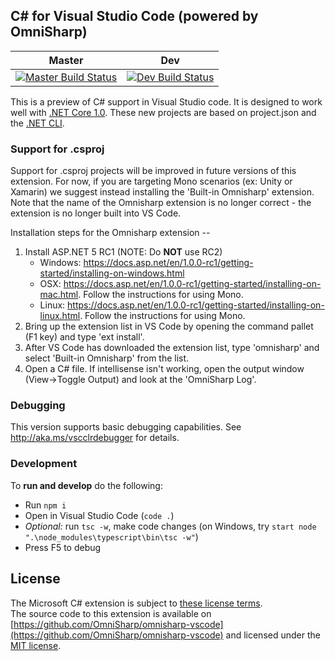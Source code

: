 ## C# for Visual Studio Code (powered by OmniSharp)

|Master|Dev|
|:--:|:--:|
|[![Master Build Status](https://travis-ci.org/OmniSharp/omnisharp-vscode.svg?branch=master)](https://travis-ci.org/OmniSharp/omnisharp-vscode)|[![Dev Build Status](https://travis-ci.org/OmniSharp/omnisharp-vscode.svg?branch=dev)](https://travis-ci.org/OmniSharp/omnisharp-vscode)|

This is a preview of C# support in Visual Studio code. It is designed to work well with [.NET Core 1.0](http://dotnet.github.io/). 
These new projects are based on project.json and the [.NET CLI](https://dotnet.github.io/getting-started/).

### Support for .csproj

Support for .csproj projects will be improved in future versions of this extension. For now, if you are targeting Mono scenarios (ex: Unity 
or Xamarin) we suggest instead installing the 'Built-in Omnisharp' extension. Note that the name of the Omnisharp extension is no longer 
correct - the extension is no longer built into VS Code.

Installation steps for the Omnisharp extension --

1. Install ASP.NET 5 RC1 (NOTE: Do **NOT** use RC2)
    * Windows: https://docs.asp.net/en/1.0.0-rc1/getting-started/installing-on-windows.html
    * OSX: https://docs.asp.net/en/1.0.0-rc1/getting-started/installing-on-mac.html. Follow the instructions for using Mono.
    * Linux: https://docs.asp.net/en/1.0.0-rc1/getting-started/installing-on-linux.html. Follow the instructions for using Mono.
2. Bring up the extension list in VS Code by opening the command pallet (F1 key) and type 'ext install'.
3. After VS Code has downloaded the extension list, type 'omnisharp' and select 'Built-in Omnisharp' from the list.
4. Open a C# file. If intellisense isn't working, open the output window (View->Toggle Output) and look at the 'OmniSharp Log'.

### Debugging
This version supports basic debugging capabilities.
See http://aka.ms/vscclrdebugger for details.

### Development
To **run and develop** do the following:

* Run `npm i`
* Open in Visual Studio Code (`code .`)
* *Optional:* run `tsc -w`, make code changes (on Windows, try `start node ".\node_modules\typescript\bin\tsc -w"`)
* Press F5 to debug


## License  
The Microsoft C# extension is subject to [these license terms](RuntimeLicenses/license.txt).  
The source code to this extension is available on [https://github.com/OmniSharp/omnisharp-vscode](https://github.com/OmniSharp/omnisharp-vscode) and licensed under the [MIT license](LICENSE.txt).  
